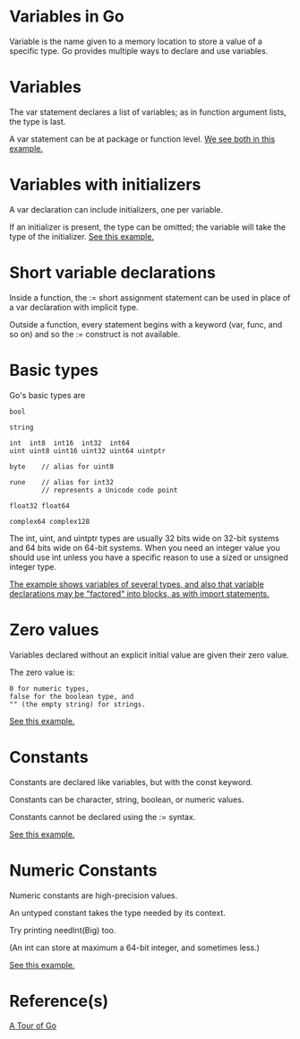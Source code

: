 # Variables in Go

Variable is the name given to a memory location to store a value of a specific type. Go provides multiple ways to declare and use variables.

# Variables

The var statement declares a list of variables; as in function argument lists, the type is last.

A var statement can be at package or function level.
[We see both in this example.](./examples/variables/main.go)

# Variables with initializers

A var declaration can include initializers, one per variable.

If an initializer is present, the type can be omitted; the variable will take the type of the initializer. [See this example.](./examples/variables-with-initializers/main.go)

# Short variable declarations

Inside a function, the := short assignment statement can be used in place of a var declaration with implicit type.

Outside a function, every statement begins with a keyword (var, func, and so on) and so the := construct is not available.

# Basic types

Go's basic types are

    bool

    string

    int  int8  int16  int32  int64
    uint uint8 uint16 uint32 uint64 uintptr

    byte    // alias for uint8

    rune    // alias for int32
            // represents a Unicode code point

    float32 float64

    complex64 complex128

The int, uint, and uintptr types are usually 32 bits wide on 32-bit systems and 64 bits wide on 64-bit systems. When you need an integer value you should use int unless you have a specific reason to use a sized or unsigned integer type.

[The example shows variables of several types, and also that variable declarations may be "factored" into blocks, as with import statements.](./examples/variables-with-initializers/main.go)

# Zero values

Variables declared without an explicit initial value are given their zero value.

The zero value is:

    0 for numeric types,
    false for the boolean type, and
    "" (the empty string) for strings.

[See this example.](./examples/zero-values/main.go)

# Constants

Constants are declared like variables, but with the const keyword.

Constants can be character, string, boolean, or numeric values.

Constants cannot be declared using the := syntax.

[See this example.](./examples/constants/main.go)

# Numeric Constants

Numeric constants are high-precision values.

An untyped constant takes the type needed by its context.

Try printing needInt(Big) too.

(An int can store at maximum a 64-bit integer, and sometimes less.)

[See this example.](./examples/numeric-constants/main.go)

# Reference(s)

[A Tour of Go](https://go.dev/tour/basics/8)
